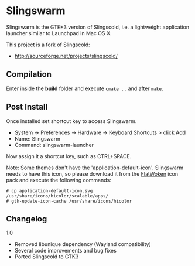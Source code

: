 # Slingswarm

Slingswarm is the GTK+3 version of Slingscold, i.e. a lightweight application launcher similar to Launchpad in Mac OS X.

This project is a fork of Slingscold:

  * http://sourceforge.net/projects/slingscold/

## Compilation

Enter inside the **build** folder and execute `cmake ..` and after `make`.

## Post Install

Once installed set shortcut key to access Slingswarm.

  * System -> Preferences -> Hardware -> Keyboard Shortcuts > click Add
  * Name: Slingswarm
  * Command: slingswarm-launcher

Now assign it a shortcut key, such as CTRL+SPACE.

Note: Some themes don't have the 'application-default-icon'. Slingswarm needs to have this icon, so please download it from the [FlatWoken](https://github.com/alecive/FlatWoken) icon pack and execute the following commands:
```
# cp application-default-icon.svg /usr/share/icons/hicolor/scalable/apps/
# gtk-update-icon-cache /usr/share/icons/hicolor
```

## Changelog
1.0
* Removed libunique dependency (Wayland compatibility)
* Several code improvements and bug fixes
* Ported Slingscold to GTK3